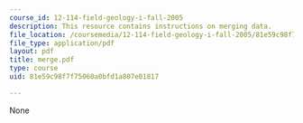 ```yaml
---
course_id: 12-114-field-geology-i-fall-2005
description: This resource contains instructions on merging data.
file_location: /coursemedia/12-114-field-geology-i-fall-2005/81e59c98f7f75060a0bfd1a807e01817_merge.pdf
file_type: application/pdf
layout: pdf
title: merge.pdf
type: course
uid: 81e59c98f7f75060a0bfd1a807e01817

---
```

None